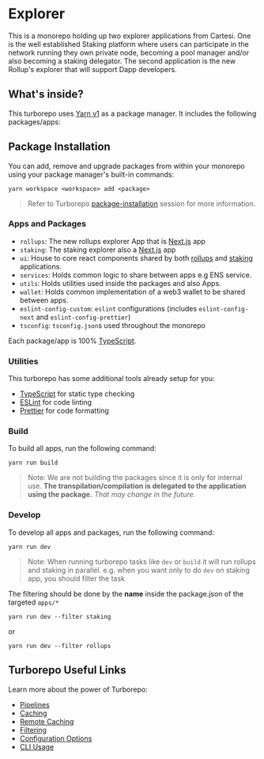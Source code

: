 # Explorer

This is a monorepo holding up two explorer applications from Cartesi. One is the well established Staking platform where users can participate in the network running they own private node, becoming a pool manager and/or also becoming a staking delegator. The second application is the new Rollup's explorer that will support Dapp developers.

## What's inside?

This turborepo uses [Yarn v1](https://classic.yarnpkg.com/) as a package manager. It includes the following packages/apps:

## Package Installation

You can add, remove and upgrade packages from within your monorepo using your package manager's built-in commands:

`yarn workspace <workspace> add <package>`

> Refer to Turborepo [package-installation](https://turbo.build/repo/docs/handbook/package-installation) session for more information.

### Apps and Packages

-   `rollups`: The new rollups explorer App that is [Next.js](https://nextjs.org/) app
-   `staking`: The staking explorer also a [Next.js](https://nextjs.org/) app
-   `ui`: House to core react components shared by both [rollups](./apps//rollups/) and [staking](./apps//staking/) applications.
-   `services`: Holds common logic to share between apps e.g ENS service.
-   `utils`: Holds utilities used inside the packages and also Apps.
-   `wallet`: Holds common implementation of a web3 wallet to be shared between apps.
-   `eslint-config-custom`: `eslint` configurations (includes `eslint-config-next` and `eslint-config-prettier`)
-   `tsconfig`: `tsconfig.json`s used throughout the monorepo

Each package/app is 100% [TypeScript](https://www.typescriptlang.org/).

### Utilities

This turborepo has some additional tools already setup for you:

-   [TypeScript](https://www.typescriptlang.org/) for static type checking
-   [ESLint](https://eslint.org/) for code linting
-   [Prettier](https://prettier.io) for code formatting

### Build

To build all apps, run the following command:

```
yarn run build
```

> Note: We are not building the packages since it is only for internal use. **The transpilation/compilation is delegated to the application using the package.** _That may change in the future._

### Develop

To develop all apps and packages, run the following command:

```
yarn run dev
```

> Note: When running turborepo tasks like `dev` or `build` it will run rollups and staking in parallel. e.g. when you want only to do `dev` on staking app, you should filter the task

The filtering should be done by the **name** inside the package.json of the targeted `apps/*`

```
yarn run dev --filter staking
```

or

```
yarn run dev --filter rollups
```

## Turborepo Useful Links

Learn more about the power of Turborepo:

-   [Pipelines](https://turbo.build/repo/docs/core-concepts/monorepos/running-tasks)
-   [Caching](https://turbo.build/repo/docs/core-concepts/caching)
-   [Remote Caching](https://turbo.build/repo/docs/core-concepts/remote-caching)
-   [Filtering](https://turbo.build/repo/docs/core-concepts/monorepos/filtering)
-   [Configuration Options](https://turbo.build/repo/docs/reference/configuration)
-   [CLI Usage](https://turbo.build/repo/docs/reference/command-line-reference)
